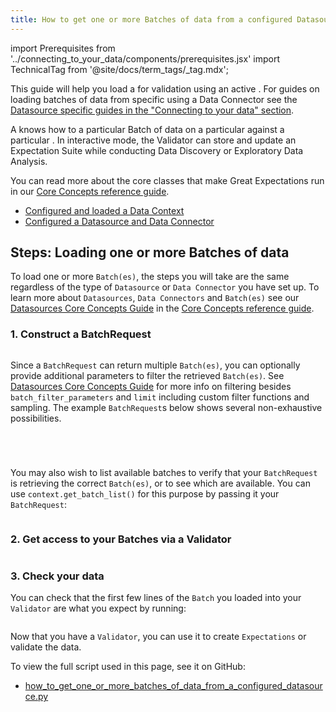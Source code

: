 ```yaml
---
title: How to get one or more Batches of data from a configured Datasource
---
```

import Prerequisites from '../connecting_to_your_data/components/prerequisites.jsx'
import TechnicalTag from '@site/docs/term_tags/_tag.mdx';

This guide will help you load a <TechnicalTag tag="batch" text="Batch" /> for validation using an active <TechnicalTag tag="data_connector" text="Data Connector" />. For guides on loading batches of data from specific <TechnicalTag tag="datasource" text="Datasources" /> using a Data Connector see the [Datasource specific guides in the "Connecting to your data" section](./index.md).

A <TechnicalTag tag="validator" text="Validator" /> knows how to <TechnicalTag tag="validation" text="Validate" /> a particular Batch of data on a particular <TechnicalTag tag="execution_engine" text="Execution Engine" /> against a particular <TechnicalTag tag="expectation_suite" text="Expectation Suite" />. In interactive mode, the Validator can store and update an Expectation Suite while conducting Data Discovery or Exploratory Data Analysis.

You can read more about the core classes that make Great Expectations run in our [Core Concepts reference guide](../../reference/core_concepts.md).

<Prerequisites>

- [Configured and loaded a Data Context](../../tutorials/getting_started/tutorial_setup.md)
- [Configured a Datasource and Data Connector](../../reference/datasources.md)
  
</Prerequisites>

## Steps: Loading one or more Batches of data

To load one or more `Batch(es)`, the steps you will take are the same regardless of the type of `Datasource` or `Data Connector` you have set up. To learn more about `Datasources`, `Data Connectors` and `Batch(es)` see our [Datasources Core Concepts Guide](../../reference/datasources.md) in the [Core Concepts reference guide](../../reference/core_concepts.md). 

### 1. Construct a BatchRequest

```python file=../../../tests/integration/docusaurus/connecting_to_your_data/how_to_get_one_or_more_batches_of_data_from_a_configured_datasource.py#L39-L44
```

Since a `BatchRequest` can return multiple `Batch(es)`, you can optionally provide additional parameters to filter the retrieved `Batch(es)`. See [Datasources Core Concepts Guide](../../reference/datasources.md) for more info on filtering besides `batch_filter_parameters` and `limit` including custom filter functions and sampling. The example `BatchRequest`s below shows several non-exhaustive possibilities. 

```python file=../../../tests/integration/docusaurus/connecting_to_your_data/how_to_get_one_or_more_batches_of_data_from_a_configured_datasource.py#L54-L64
```

```python file=../../../tests/integration/docusaurus/connecting_to_your_data/how_to_get_one_or_more_batches_of_data_from_a_configured_datasource.py#L71-L80
```

```python file=../../../tests/integration/docusaurus/connecting_to_your_data/how_to_get_one_or_more_batches_of_data_from_a_configured_datasource.py#L87-L101
```

```python file=../../../tests/integration/docusaurus/connecting_to_your_data/how_to_get_one_or_more_batches_of_data_from_a_configured_datasource.py#L108-L121
```

You may also wish to list available batches to verify that your `BatchRequest` is retrieving the correct `Batch(es)`, or to see which are available. You can use `context.get_batch_list()` for this purpose by passing it your `BatchRequest`:

```python file=../../../tests/integration/docusaurus/connecting_to_your_data/how_to_get_one_or_more_batches_of_data_from_a_configured_datasource.py#L129
```

### 2. Get access to your Batches via a Validator

```python file=../../../tests/integration/docusaurus/connecting_to_your_data/how_to_get_one_or_more_batches_of_data_from_a_configured_datasource.py#L131-L137
```

### 3. Check your data

You can check that the first few lines of the `Batch` you loaded into your `Validator` are what you expect by running:

```python file=../../../tests/integration/docusaurus/connecting_to_your_data/how_to_get_one_or_more_batches_of_data_from_a_configured_datasource.py#L139
```

Now that you have a `Validator`, you can use it to create `Expectations` or validate the data.


To view the full script used in this page, see it on GitHub:

- [how_to_get_one_or_more_batches_of_data_from_a_configured_datasource.py](https://github.com/great-expectations/great_expectations/blob/develop/tests/integration/docusaurus/connecting_to_your_data/how_to_get_one_or_more_batches_of_data_from_a_configured_datasource.py)
